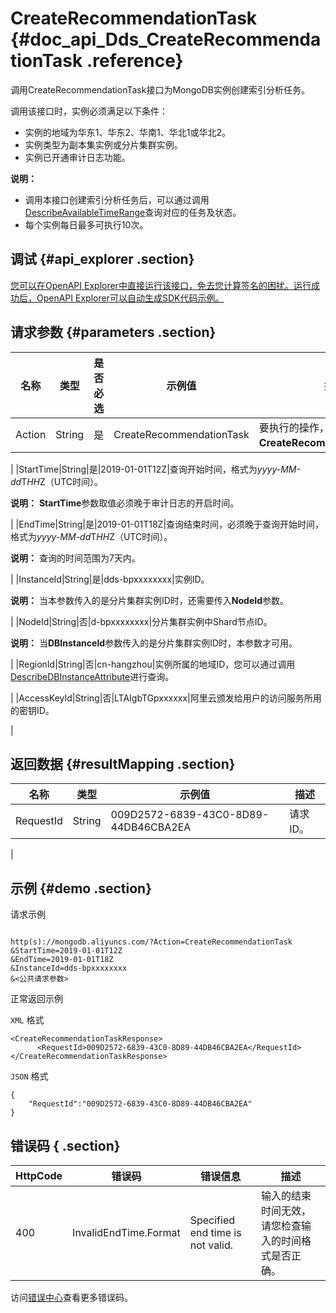 # CreateRecommendationTask {#doc_api_Dds_CreateRecommendationTask .reference}

调用CreateRecommendationTask接口为MongoDB实例创建索引分析任务。

调用该接口时，实例必须满足以下条件：

-   实例的地域为华东1、华东2、华南1、华北1或华北2。
-   实例类型为副本集实例或分片集群实例。
-   实例已开通审计日志功能。

**说明：** 

-   调用本接口创建索引分析任务后，可以通过调用[DescribeAvailableTimeRange](~~95534~~)查询对应的任务及状态。
-   每个实例每日最多可执行10次。

## 调试 {#api_explorer .section}

[您可以在OpenAPI Explorer中直接运行该接口，免去您计算签名的困扰。运行成功后，OpenAPI Explorer可以自动生成SDK代码示例。](https://api.aliyun.com/#product=Dds&api=CreateRecommendationTask&type=RPC&version=2015-12-01)

## 请求参数 {#parameters .section}

|名称|类型|是否必选|示例值|描述|
|--|--|----|---|--|
|Action|String|是|CreateRecommendationTask|要执行的操作，取值：**CreateRecommendationTask**。

 |
|StartTime|String|是|2019-01-01T12Z|查询开始时间，格式为*yyyy-MM-dd*T*HH*Z（UTC时间）。

 **说明：** **StartTime**参数取值必须晚于审计日志的开启时间。

 |
|EndTime|String|是|2019-01-01T18Z|查询结束时间，必须晚于查询开始时间，格式为*yyyy-MM-dd*T*HH*Z（UTC时间）。

 **说明：** 查询的时间范围为7天内。

 |
|InstanceId|String|是|dds-bpxxxxxxxx|实例ID。

 **说明：** 当本参数传入的是分片集群实例ID时，还需要传入**NodeId**参数。

 |
|NodeId|String|否|d-bpxxxxxxxx|分片集群实例中Shard节点ID。

 **说明：** 当**DBInstanceId**参数传入的是分片集群实例ID时，本参数才可用。

 |
|RegionId|String|否|cn-hangzhou|实例所属的地域ID，您可以通过调用[DescribeDBInstanceAttribute](~~62010~~)进行查询。

 |
|AccessKeyId|String|否|LTAIgbTGpxxxxxx|阿里云颁发给用户的访问服务所用的密钥ID。

 |

## 返回数据 {#resultMapping .section}

|名称|类型|示例值|描述|
|--|--|---|--|
|RequestId|String|009D2572-6839-43C0-8D89-44DB46CBA2EA|请求ID。

 |

## 示例 {#demo .section}

请求示例

``` {#request_demo}

http(s)://mongodb.aliyuncs.com/?Action=CreateRecommendationTask
&StartTime=2019-01-01T12Z
&EndTime=2019-01-01T18Z
&InstanceId=dds-bpxxxxxxxx
&<公共请求参数>

```

正常返回示例

`XML` 格式

``` {#xml_return_success_demo}
<CreateRecommendationTaskResponse>
	  <RequestId>009D2572-6839-43C0-8D89-44DB46CBA2EA</RequestId>
</CreateRecommendationTaskResponse>
```

`JSON` 格式

``` {#json_return_success_demo}
{
	"RequestId":"009D2572-6839-43C0-8D89-44DB46CBA2EA"
}
```

## 错误码 { .section}

|HttpCode|错误码|错误信息|描述|
|--------|---|----|--|
|400|InvalidEndTime.Format|Specified end time is not valid.|输入的结束时间无效，请您检查输入的时间格式是否正确。|

访问[错误中心](https://error-center.aliyun.com/status/product/Dds)查看更多错误码。

